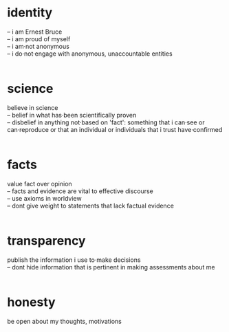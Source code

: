 # identity
– i am Ernest Bruce  
– i am proud of myself  
– i am·not anonymous  
– i do·not·engage with anonymous, unaccountable entities  
&nbsp;
&nbsp;

# science
believe in science  
– belief in what has·been scientifically proven  
– disbelief in anything not·based on 'fact': something that i can·see or can·reproduce  or that an individual or individuals that i trust have·confirmed  
&nbsp;
&nbsp;

# facts
value fact over opinion  
– facts and evidence are vital to effective discourse  
– use axioms in worldview  
– dont give weight to statements that lack factual evidence  
&nbsp;
&nbsp;

# transparency
publish the information i use to·make decisions  
– dont hide information that is pertinent in making assessments about me  
&nbsp;
&nbsp;

# honesty
be open about my thoughts, motivations  
&nbsp;
&nbsp;



